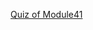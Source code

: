 [Quiz of Module41 ](https://sagarsurics.blogspot.com/2024/03/hof-and-functional-programming-quiz.html)
